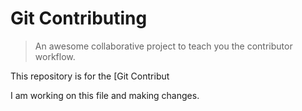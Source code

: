 # Git Contributing

> An awesome collaborative project to teach you the contributor workflow.

This repository is for the [Git Contribut

I am working on this file and making changes.